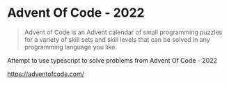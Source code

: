 # Advent Of Code - 2022

> Advent of Code is an Advent calendar of small programming puzzles for a variety of skill sets and skill levels that can be solved in any programming language you like.

Attempt to use typescript to solve problems from Advent Of Code - 2022

https://adventofcode.com/

